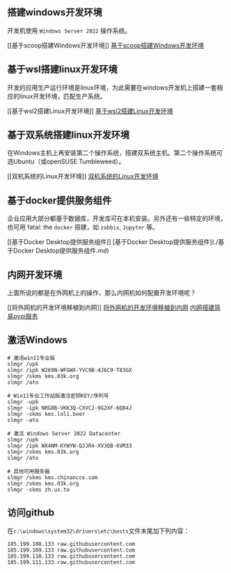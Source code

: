 
## 搭建windows开发环境

开发机使用 `Windows Server 2022` 操作系统。

[[基于scoop搭建Windows开发环境]] [基于scoop搭建Windows开发环境](./基于scoop搭建Windows开发环境.md)
## 基于wsl搭建linux开发环境

开发的应用生产运行环境是linux环境，为此需要在windows开发机上搭建一套相应的linux开发环境，匹配生产系统。

[[基于wsl2搭建Linux开发环境]] [基于wsl2搭建Linux开发环境](./基于wsl2搭建Linux开发环境.md)

## 基于双系统搭建linux开发环境

在Windows主机上再安装第二个操作系统，搭建双系统主机。第二个操作系统可选Ubuntu（或openSUSE  Tumbleweed）。

[[双机系统的Linux开发环境]] [双机系统的Linux开发环境](./双机系统的Linux开发环境.md)

## 基于docker提供服务组件

企业应用大部分都基于数据库，开发库可在本机安装。另外还有一些特定的环境，也可用 fatal: the `docker` 搭建，如 `zabbix`, `Jupyter` 等。

[[基于Docker Desktop提供服务组件]] [基于Docker Desktop提供服务组件](./基于Docker Desktop提供服务组件.md)


## 内网开发环境

上面所说的都是在外网机上的操作，那么内网机如何配置开发环境呢？

[[将外网机的开发环境移植到内网]] [将外网机的开发环境移植到内网](./将外网机的开发环境移植到内网.md) [内网搭建简易pypi服务](./内网搭建简易pypi服务.md)


## 激活Windows

```
# 激活win11专业版
slmgr /upk
slmgr /ipk W269N-WFGWX-YVC9B-4J6C9-T83GX
slmgr /skms kms.03k.org
slmgr /ato

# Win11专业工作站版激活密钥KEY/序列号
slmgr -upk
slmgr -ipk NRG8B-VKK3Q-CXVCJ-9G2XF-6Q84J
slmgr -skms kms.loli.beer
slmgr -ato

# 激活 Windows Server 2022 Datacenter
slmgr /upk
slmgr /ipk WX4NM-KYWYW-QJJR4-XV3QB-6VM33
slmgr /skms kms.03k.org
slmgr /ato

# 其他可用服务器
slmgr /skms kms.chinancce.com
slmgr /skms kms.03k.org 
slmgr -skms zh.us.to
```

## 访问github

在`c:\windows\system32\drivers\etc\hosts`文件末尾加下列内容：

```
185.199.108.133 raw.githubusercontent.com
185.199.109.133 raw.githubusercontent.com
185.199.110.133 raw.githubusercontent.com
185.199.111.133 raw.githubusercontent.com
```